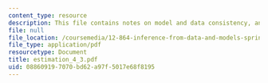 ```yaml
---
content_type: resource
description: This file contains notes on model and data consistency, and estimation.
file: null
file_location: /coursemedia/12-864-inference-from-data-and-models-spring-2005/088609197070bd62a97f5017e68f8195_estimation_4_3.pdf
file_type: application/pdf
resourcetype: Document
title: estimation_4_3.pdf
uid: 08860919-7070-bd62-a97f-5017e68f8195
---
```

